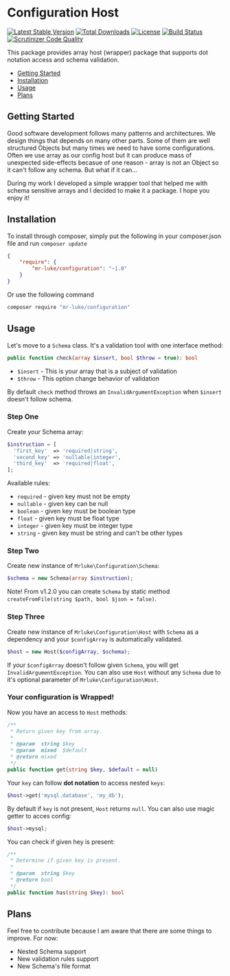 # Configuration Host

[![Latest Stable Version](https://poser.pugx.org/mr-luke/configuration/v/stable)](https://packagist.org/packages/mr-luke/configuration)
[![Total Downloads](https://poser.pugx.org/mr-luke/configuration/downloads)](https://packagist.org/packages/mr-luke/configuration)
[![License](https://poser.pugx.org/mr-luke/configuration/license)](https://packagist.org/packages/mr-luke/configuration)
[![Build Status](https://scrutinizer-ci.com/g/mr-luke/configuration/badges/build.png?b=master)](https://scrutinizer-ci.com/g/mr-luke/configuration/build-status/master)
[![Scrutinizer Code Quality](https://scrutinizer-ci.com/g/mr-luke/configuration/badges/quality-score.png?b=master)](https://scrutinizer-ci.com/g/mr-luke/configuration/?branch=master)

This package provides array host (wrapper) package that supports dot notation access and schema validation.

* [Getting Started](#getting-started)
* [Installation](#installation)
* [Usage](#usage)
* [Plans](#plans)

## Getting Started

Good software development follows many patterns and architectures. We design things that depends on many other parts. Some of them are well structured Objects but many times we need to have some configurations. Often we use array as our config host but it can produce mass of unexpected side-effects becasue of one reason - array is not an Object so it can't follow any schema. But what if it can...

During my work I developed a simple wrapper tool that helped me with schema sensitive arrays and I decided to make it a package. I hope you enjoy it!

## Installation

To install through composer, simply put the following in your composer.json file and run `composer update`

```json
{
    "require": {
        "mr-luke/configuration": "~1.0"
    }
}
```
Or use the following command

```bash
composer require "mr-luke/configuration"
```

## Usage

Let's move to a `Schema` class. It's a validation tool with one interface method:

```php
public function check(array $insert, bool $throw = true): bool
```

* `$insert` - This is your array that is a subject of validation
* `$throw`  - This option change behavior of validation

By default `check` method throws an `InvalidArgumentException` when `$insert` doesn't follow schema.

### Step One

Create your Schema array:
```php
$instruction = [
  'first_key'  => 'required|string',
  'second_key' => 'nullable|integer',
  'third_key'  => 'required|float',
];
```

Available rules:
* `required` - given key must not be empty
* `nullable` - given key can be null
* `boolean`  - given key must be boolean type
* `float`    - given key must be float type
* `integer`  - given key must be integer type
* `string`   - given key must be string and can't be other types

### Step Two

Create new instance of `Mrluke\Configuration\Schema`:

```php
$schema = new Schema(array $instruction);
```

Note! From v1.2.0 you can create `Schema` by static method `createFromFile(string $path, bool $json = false)`.

### Step Three

Create new instance of `Mrluke\Configuration\Host` with `Schema` as a dependency and your `$configArray` is automatically validated.

```php
$host = new Host($configArray, $schema);
```

If your `$configArray` doesn't follow given `Schema`, you will get `InvalidArgumentException`. You can also use `Host` without any `Schema` due to it's optional parameter of `Mrluke\Configuration\Host`.

### Your configuration is Wrapped!

Now you have an access to `Host` methods:

```php
/**
 * Return given key from array.
 *
 * @param  string $key
 * @param  mixed  $default
 * @return mixed
 */
public function get(string $key, $default = null)
```

Your `key` can follow **dot notation** to access nested `keys`:
```php
$host->get('mysql.database', 'my_db');
```

By default if `key` is not present, `Host` returns `null`. You can also use magic getter to acces config:
```php
$host->mysql;
```

You can check if given hey is present:
```php
/**
 * Determine if given key is present.
 *
 * @param  string $key
 * @return bool
 */
public function has(string $key): bool
```

## Plans

Feel free to contribute because I am aware that there are some things to improve. For now:
* Nested Schema support
* New validation rules support
* New Schema's file format
